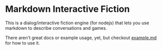 # Markdown Interactive Fiction

This is a dialog/interactive fiction engine (for nodejs) that lets you use markdown to describe conversations and games.

There aren't great docs or example usage, yet, but checkout [example.md](example.md) for how to use it.